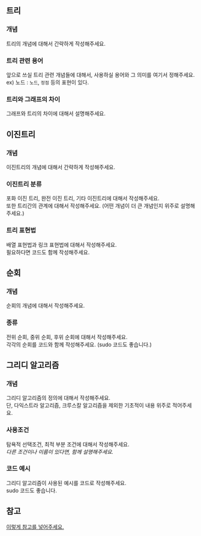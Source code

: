 ## 트리

### 개념
트리의 개념에 대해서 간략하게 작성해주세요.

### 트리 관련 용어
앞으로 쓰실 트리 관련 개념들에 대해서, 사용하실 용어와 그 의미를 여기서 정해주세요.  
ex) 노드 : `노드`, `정점` 등의 표현이 있다.   

### 트리와 그래프의 차이
그래프와 트리의 차이에 대해서 설명해주세요.

## 이진트리

### 개념
이진트리의 개념에 대해서 간략하게 작성해주세요.  
### 이진트리 분류
포화 이진 트리, 완전 이진 트리, 기타 이진트리에 대해서 작성해주세요.  
또한 트리간의 관계에 대해서 작성해주세요. (어떤 개념이 더 큰 개념인지 위주로 설명해주세요.)  
### 트리 표현법
배열 표현법과 링크 표현법에 대해서 작성해주세요.  
필요하다면 코드도 함께 작성해주세요.
## 순회

### 개념
순회의 개념에 대해서 작성해주세요.  
### 종류
전위 순회, 중위 순회, 후위 순회에 대해서 작성해주세요.  
각각의 순회를 코드와 함께 작성해주세요. (sudo 코드도 좋습니다.)  

## 그리디 알고리즘

### 개념
그리디 알고리즘의 정의에 대해서 작성해주세요.  
단, 다익스트라 알고리즘, 크루스칼 알고리즘을 제외한 기초적이 내용 위주로 적어주세요.
### 사용조건
탐욕적 선택조건, 최적 부분 조건에 대해서 작성해주세요.  
*다른 조건이나 이름이 있다면, 함께 설명해주세요.*
### 코드 예시
그리디 알고리즘이 사용된 예시를 코드로 작성해주세요.  
sudo 코드도 좋습니다.  

## 참고

[이렇게 참고를 넣어주세요.](https://somewhere_over_the_rainbow)